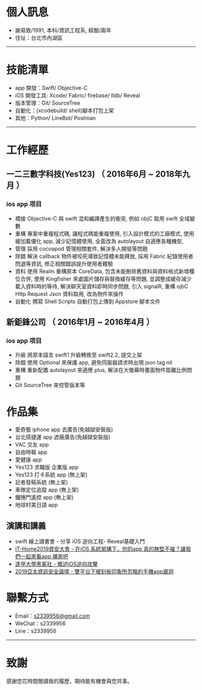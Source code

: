 # 個人訊息

 - 謝易致/1991, 本科/資訊工程系, 經驗/兩年
 - 住址：台北市內湖區

---

# 技能清單

- app 開發：Swift/ Objective-C
- iOS 開發工具: Xcode/ Fabric/ firebase/ lldb/ Reveal
- 版本管理：Git/ SourceTree
- 自動化：(xcodebuild/ shell)腳本打包上架
- 其他：Python/ LineBot/ Postman

---

# 工作經歷

## 一二三數字科技(Yes123) （ 2016年6月 ~ 2018年九月 ）

### ios app 项目
* 橋接 Objective-C 與 swift 混和編譯產生的衝突, 例如 objC 取用 swift 全域變數
* 重構 專案中重複程式碼, 讓程式碼能重複使用, 引入設計模式的工廠模式, 使用緩加載優化 app, 減少記憶體使用, 全面改為 autolayout 自適應各種機型, 
* 管理 採用 cocoapod 管理相關套件, 解決多人開發等問題
* 除錯 解決 callback 物件被咬死導致記憶體未能釋放, 採用 Fabric 紀錄使用者閃退等資訊, 修正相關錯誤提升使用者體驗
* 資料 使用 Realm 重構原本 CoreData, 包含未能刪除舊資料與資料格式新增欄位合併, 使用 Kingfisher 來處圖片儲存與替換緩存等問題, 並調整成緩存減少載入資料時的等待, 解決聊天室資料即時同步問題, 引入 signalR, 重構 ojbC Http Request Json 資料取用, 改為物件來操作
* 自動化 撰寫 Shell Scripts 自動打包上傳到 Appstore 腳本文件

## 新鉅鋒公司 （ 2016年1月 ~ 2016年4月 ）

### ios app 项目
* 升級 將原本語言 swift1 升級轉換至 swift2.2, 提交上架
* 除錯 使用 Optional 來保護 app, 避免伺服器請求時出現 json tag nil 
* 重構 重新配置 autolayout 來適應 plus, 解決在大螢幕時畫面物件距離比例問題
* Git SourceTree 來控管版本等

# 作品集
- 愛奇藝 iphone app 去廣告(免越獄安裝版)
- 台北搭捷運 app 遮蔽廣告(免越獄安裝版)
- VAC 交友 app
- 自由時報 app
- 愛健康 app
- Yes123 求職版 企業版 app
- Yes123 打卡系統 app (無上架)
- 記者發稿系統 (無上架)
- 車隊定位追蹤 app (無上架)
- 鐵捲門遙控 app (無上架)
- 地球村美日語 app

## 演講和講義

- swift 線上讀書會 - 分享 iOS 逆向工程- Reveal基礎入門
- [IT-Home2019資安大會 - 在iOS 系統架構下，你的app 真的無堅不摧？讓我們一起來看app 裸奔吧](https://cyber.ithome.com.tw/speaker-page/5541#speakerModal)
- [逢甲大學黑客社 - 概述iOS逆向攻擊](https://www.facebook.com/HackerSir.tw/)
- [2019亞太資訊安全論壇 - 雙平台下被刻板印象所忽略的手機app漏洞](https://www.informationsecurity.com.tw/Seminar/2019_all_01/)

# 聯繫方式

- Email：s2339956@gmail.com
- WeChat：s2339956
- Line：s2339956

---

# 致謝
感謝您花時間閱讀我的履歷，期待能有機會與您共事。
